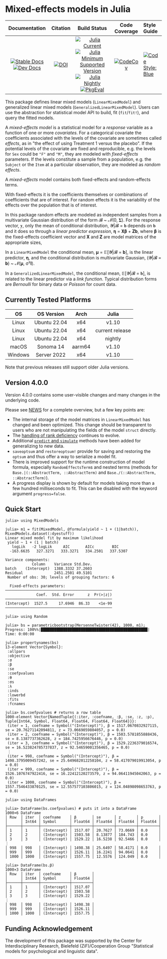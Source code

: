 # Mixed-effects models in Julia

|**Documentation**|**Citation**|**Build Status**|**Code Coverage**| **Style Guide** |
|:---------------:|:----------:|:--------------:|:---------------:|:----------------|
|[![Stable Docs][docs-stable-img]][docs-stable-url] [![Dev Docs][docs-dev-img]][docs-dev-url] | [![DOI][doi-img]][doi-url] | [![Julia Current][current-img]][current-url] [![Julia Minimum Supported Version][minimum-img]][minimum-url] [![Julia Nightly][nightly-img]][nightly-url] [![PkgEval][pkgeval-img]][pkgeval-url] | [![CodeCov][codecov-img]][codecov-url] | [![Code Style: Blue](https://img.shields.io/badge/code%20style-Blue-4495d1.svg)](https://github.com/invenia/BlueStyle) |

[doi-img]: https://zenodo.org/badge/9106942.svg
[doi-url]: https://zenodo.org/badge/latestdoi/9106942

[docs-dev-img]: https://img.shields.io/badge/docs-dev-blue.svg
[docs-dev-url]: https://juliastats.github.io/MixedModels.jl/dev

[docs-stable-img]: https://img.shields.io/badge/docs-stable-blue.svg
[docs-stable-url]: https://juliastats.github.io/MixedModels.jl/stable

[codecov-img]: https://codecov.io/github/JuliaStats/MixedModels.jl/badge.svg?branch=main
[codecov-url]: https://codecov.io/github/JuliaStats/MixedModels.jl?branch=main

[current-img]: https://github.com/JuliaStats/MixedModels.jl/actions/workflows/current.yml/badge.svg
[current-url]: https://github.com/JuliaStats/MixedModels.jl/actions?workflow=current

[nightly-img]: https://github.com/JuliaStats/MixedModels.jl/actions/workflows/nightly.yml/badge.svg
[nightly-url]: https://github.com/JuliaStats/MixedModels.jl/actions?workflow=nightly

[minimum-img]: https://github.com/JuliaStats/MixedModels.jl/actions/workflows/minimum.yml/badge.svg
[minimum-url]: https://github.com/JuliaStats/MixedModels.jl/actions?workflow=minimum

[pkgeval-img]: https://juliaci.github.io/NanosoldierReports/pkgeval_badges/M/MixedModels.svg
[pkgeval-url]: https://juliaci.github.io/NanosoldierReports/pkgeval_badges/report.html

This package defines linear mixed models (`LinearMixedModel`) and generalized linear mixed models (`GeneralizedLinearMixedModel`). Users can use the abstraction for statistical model API to build, fit (`fit`/`fit!`), and query the fitted models.

A _mixed-effects model_ is a statistical model for a _response_ variable as a function of one or more _covariates_.
For a categorical covariate the coefficients associated with the levels of the covariate are sometimes called _effects_, as in "the effect of using Treatment 1 versus the placebo".
If the potential levels of the covariate are fixed and reproducible, e.g. the levels for `Sex` could be `"F"` and `"M"`, they are modeled with _fixed-effects_ parameters.
If the levels constitute a sample from a population, e.g. the `Subject` or the `Item` at a particular observation, they are modeled as _random effects_.

A _mixed-effects_ model contains both fixed-effects and random-effects terms.

With fixed-effects it is the coefficients themselves or combinations of coefficients that are of interest.
For random effects it is the variability of the effects over the population that is of interest.

In this package random effects are modeled as independent samples from a multivariate Gaussian distribution of the form 𝓑 ~ 𝓝(0, 𝚺).
For the response vector, 𝐲, only the mean of conditional distribution, 𝓨|𝓑 = 𝐛 depends on 𝐛 and it does so through a _linear predictor expression_, 𝛈 = 𝐗𝛃 + 𝐙𝐛, where 𝛃 is the fixed-effects coefficient vector and 𝐗 and 𝐙 are model matrices of the appropriate sizes,

In a `LinearMixedModel` the conditional mean, 𝛍 = 𝔼[𝓨|𝓑 = 𝐛], is the linear predictor, 𝛈, and the conditional distribution is multivariate Gaussian, (𝓨|𝓑 = 𝐛) ~ 𝓝(𝛍, σ²𝐈).

In a `GeneralizedLinearMixedModel`, the conditional mean, 𝔼[𝓨|𝓑 = 𝐛], is related to the linear predictor via a _link function_.
Typical distribution forms are _Bernoulli_ for binary data or _Poisson_ for count data.

## Currently Tested Platforms

|OS      | OS Version    |Arch    |Julia           |
|:------:|:-------------:|:------:|:--------------:|
|Linux   | Ubuntu 22.04  | x64    |v1.10           |
|Linux   | Ubuntu 22.04  | x64    |current release |
|Linux   | Ubuntu 22.04  | x64    |nightly         |
|macOS   | Sonoma 14     | aarm64 |v1.10           |
|Windows | Server 2022   | x64    |v1.10           |

Note that previous releases still support older Julia versions.

## Version 4.0.0

Version 4.0.0 contains some user-visible changes and many changes in the underlying code.

Please see [NEWS](NEWS.md) for a complete overview, but a few key points are:

- The internal storage of the model matrices in `LinearMixedModel` has changed and been optimized. This change should be transparent to users who are not manipulating the fields of the model `struct` directly.
- The [handling of rank deficiency](https://juliastats.org/MixedModels.jl/v4.0/rankdeficiency/) continues to evolve.
- Additional [`predict` and `simulate`](https://juliastats.org/MixedModels.jl/v4.0/prediction/) methods have been added for generalizing to new data.
- `saveoptsum` and `restoreoptsum!` provide for saving and restoring the `optsum` and thus offer a way to serialize a model fit.
- There is improved support for the runtime construction of model formula, especially `RandomEffectsTerm`s and nested terms (methods for `Base.|(::AbstractTerm, ::AbstractTerm)` and `Base./(::AbstractTerm, ::AbstractTerm)`).
- A progress display is shown by default for models taking more than a few hundred milliseconds to fit. This can be disabled with the keyword argument `progress=false`.

## Quick Start
```julia-repl
julia> using MixedModels

julia> m1 = fit(MixedModel, @formula(yield ~ 1 + (1|batch)), MixedModels.dataset(:dyestuff))
Linear mixed model fit by maximum likelihood
 yield ~ 1 + (1 | batch)
   logLik   -2 logLik     AIC       AICc        BIC
  -163.6635   327.3271   333.3271   334.2501   337.5307

Variance components:
            Column    Variance Std.Dev.
batch    (Intercept)  1388.3332 37.2603
Residual              2451.2501 49.5101
 Number of obs: 30; levels of grouping factors: 6

  Fixed-effects parameters:
────────────────────────────────────────────────
              Coef.  Std. Error      z  Pr(>|z|)
────────────────────────────────────────────────
(Intercept)  1527.5     17.6946  86.33    <1e-99
────────────────────────────────────────────────

julia> using Random

julia> bs = parametricbootstrap(MersenneTwister(42), 1000, m1);
Progress: 100%%|████████████████████████████████████████████████| Time: 0:00:00

julia> propertynames(bs)
13-element Vector{Symbol}:
 :allpars
 :objective
 :σ
 :β
 :se
 :coefpvalues
 :θ
 :σs
 :λ
 :inds
 :lowerbd
 :fits
 :fcnames

julia> bs.coefpvalues # returns a row table
1000-element Vector{NamedTuple{(:iter, :coefname, :β, :se, :z, :p), Tuple{Int64, Symbol, Float64, Float64, Float64, Float64}}}:
 (iter = 1, coefname = Symbol("(Intercept)"), β = 1517.0670832927115, se = 20.76271142094811, z = 73.0669059804057, p = 0.0)
 (iter = 2, coefname = Symbol("(Intercept)"), β = 1503.5781855888436, se = 8.1387737362628, z = 184.7425956676446, p = 0.0)
 (iter = 3, coefname = Symbol("(Intercept)"), β = 1529.2236379016574, se = 16.523824785737837, z = 92.54659001356465, p = 0.0)
 ⋮
 (iter = 998, coefname = Symbol("(Intercept)"), β = 1498.3795009457242, se = 25.649682012258104, z = 58.417079019913054, p = 0.0)
 (iter = 999, coefname = Symbol("(Intercept)"), β = 1526.1076747922416, se = 16.22412120273579, z = 94.06411945042063, p = 0.0)
 (iter = 1000, coefname = Symbol("(Intercept)"), β = 1557.7546433870125, se = 12.557577103806015, z = 124.04898098653763, p = 0.0)

julia> using DataFrames

julia> DataFrame(bs.coefpvalues) # puts it into a DataFrame
1000×6 DataFrame
│ Row  │ iter  │ coefname    │ β       │ se      │ z       │ p       │
│      │ Int64 │ Symbol      │ Float64 │ Float64 │ Float64 │ Float64 │
├──────┼───────┼─────────────┼─────────┼─────────┼─────────┼─────────┤
│ 1    │ 1     │ (Intercept) │ 1517.07 │ 20.7627 │ 73.0669 │ 0.0     │
│ 2    │ 2     │ (Intercept) │ 1503.58 │ 8.13877 │ 184.743 │ 0.0     │
│ 3    │ 3     │ (Intercept) │ 1529.22 │ 16.5238 │ 92.5466 │ 0.0     │
⋮
│ 998  │ 998   │ (Intercept) │ 1498.38 │ 25.6497 │ 58.4171 │ 0.0     │
│ 999  │ 999   │ (Intercept) │ 1526.11 │ 16.2241 │ 94.0641 │ 0.0     │
│ 1000 │ 1000  │ (Intercept) │ 1557.75 │ 12.5576 │ 124.049 │ 0.0     │

julia> DataFrame(bs.β)
1000×3 DataFrame
│ Row  │ iter  │ coefname    │ β       │
│      │ Int64 │ Symbol      │ Float64 │
├──────┼───────┼─────────────┼─────────┤
│ 1    │ 1     │ (Intercept) │ 1517.07 │
│ 2    │ 2     │ (Intercept) │ 1503.58 │
│ 3    │ 3     │ (Intercept) │ 1529.22 │
⋮
│ 998  │ 998   │ (Intercept) │ 1498.38 │
│ 999  │ 999   │ (Intercept) │ 1526.11 │
│ 1000 │ 1000  │ (Intercept) │ 1557.75 │
```

## Funding Acknowledgement

The development of this package was supported by the Center for Interdisciplinary Research, Bielefeld (ZiF)/Cooperation Group "Statistical models for psychological and linguistic data".
